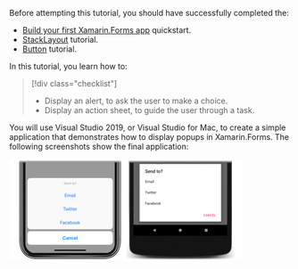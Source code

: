 Before attempting this tutorial, you should have successfully completed the:

- [Build your first Xamarin.Forms app](~/get-started/first-app/index.md) quickstart.
- [StackLayout](~/get-started/tutorials/stacklayout/index.yml) tutorial.
- [Button](~/get-started/tutorials/button/index.yml) tutorial.

In this tutorial, you learn how to:

> [!div class="checklist"]
> - Display an alert, to ask the user to make a choice.
> - Display an action sheet, to guide the user through a task.

You will use Visual Studio 2019, or Visual Studio for Mac, to create a simple application that demonstrates how to display popups in Xamarin.Forms. The following screenshots show the final application:

[![Screenshot of an action sheet, on iOS and Android](../images/actionsheet-reduced.png "Actionsheet that guides users through a task")](../images/actionsheet-large.png#lightbox "Actionsheet that guides users through a task")
